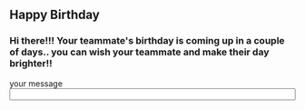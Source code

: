 <!DOCTYPE html>
<html>
<head>
<style> 
input {
  width: 100%;
}
</style>
</head>
<body>

<h2>Happy Birthday</h2>
<h3>Hi there!!! Your teammate's birthday is coming up in a couple of days.. you can wish your teammate and make their day brighter!!</h3>

<form>
  <label for="message">your message</label>
  <input type="text" id="message" name="message">
</form>

</body>
</html>

